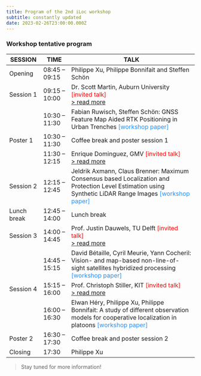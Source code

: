```yaml
---
title: Program of the 2nd iLoc workshop
subtitle: constantly updated
date: 2023-02-26T23:00:00.000Z
---
```

### Workshop tentative program
|    SESSION      |      TIME     |                                              TALK                                                             | 
|-----------------|---------------|---------------------------------------------------------------------------------------------------------------|
| Opening         | 08:45 – 09:15 | Philippe Xu, Philippe Bonnifait and Steffen Schön |
| Session 1       | 09:15 – 10:00 | Dr. Scott Martin, Auburn University <span style="color: Red;">[invited talk]</span> <br>[> read more](/speaker/martin/) |
|                 | 10:30 – 11:30 | Fabian Ruwisch, Steffen Schön: GNSS Feature Map Aided RTK Positioning in Urban Trenches <span style="color: DodgerBlue;">[workshop paper]</span>|
| Poster 1        | 10:30 – 11:30 | Coffee break and poster session 1                                                                             |
|                 | 11:30 – 12:15 | Enrique Dominguez, GMV <span style="color: Red;">[invited talk]</span><br>[> read more](/speaker/dominguez/)|
| Session 2       | 12:15 – 12:45 | Jeldrik Axmann, Claus Brenner: Maximum Consensus based Localization and Protection Level Estimation using Synthetic LiDAR Range Images <span style="color: DodgerBlue;">[workshop paper]</span>|
| Lunch break     | 12:45 – 14:00 | Lunch break                                  |
| Session 3       | 14:00 – 14:45 | Prof. Justin Dauwels, TU Delft <span style="color: Red;">[invited talk]</span><br>[> read more](/speaker/dauwels/)|
|                 | 14:45 – 15:15 | David Bétaille, Cyril Meurie, Yann Cocheril: Vision- and map-based non-line-of-sight satellites hybridized processing <span style="color: DodgerBlue;">[workshop paper]</span>|
| Session 4       | 15:15 – 16:00 | Prof. Christoph Stiller, KIT <span style="color: Red;">[invited talk]</span><br>[> read more](/speaker/stiller/)|
|                 | 16:00 – 16:30 | Elwan Héry, Philippe Xu, Philippe Bonnifait: A study of different observation models for cooperative localization in platoons <span style="color: DodgerBlue;">[workshop paper]</span>|
| Poster 2        | 16:30 – 17:30 | Coffee break and poster session 2|
| Closing         | 17:30         | Philippe Xu |

> Stay tuned for more information!
